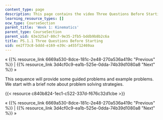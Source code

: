```yaml
---
content_type: page
description: This page contains the video Three Questions Before Starting.
learning_resource_types: []
ocw_type: CourseSection
parent_title: 'Week 1: Kinematics'
parent_type: CourseSection
parent_uid: 63e325a7-80c7-9e35-2fb5-bddb9b8b2c6a
title: PS.1.1 Three Questions Before Starting
uid: ee2f73c8-bddd-e169-e39c-a455f12469aa
---
```


« {{% resource_link 6669a530-8dce-181c-2e48-270a536a419c "Previous" %}} | {{% resource_link 3d4cf0c9-ea1b-525e-0dda-74b39d1080a8 "Next" %}} »

This sequence will provide some guided problems and example problems. We start with a brief note about problem solving strategies.

{{< resource c840b824-1ec1-c522-337d-f676c32d1cbe >}}

« {{% resource_link 6669a530-8dce-181c-2e48-270a536a419c "Previous" %}} | {{% resource_link 3d4cf0c9-ea1b-525e-0dda-74b39d1080a8 "Next" %}} »